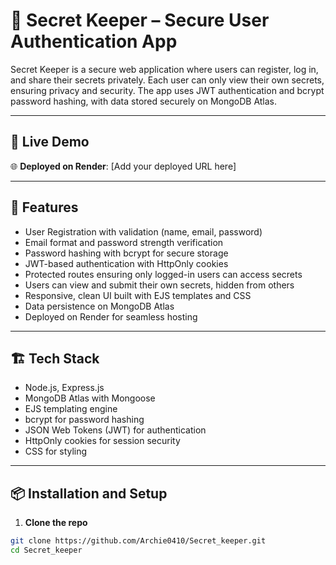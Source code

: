 # 🔐 Secret Keeper – Secure User Authentication App

Secret Keeper is a secure web application where users can register, log in, and share their secrets privately. Each user can only view their own secrets, ensuring privacy and security. The app uses JWT authentication and bcrypt password hashing, with data stored securely on MongoDB Atlas.

---

## 🚀 Live Demo

🌐 **Deployed on Render**: [Add your deployed URL here]

---

## 📌 Features

- User Registration with validation (name, email, password)
- Email format and password strength verification
- Password hashing with bcrypt for secure storage
- JWT-based authentication with HttpOnly cookies
- Protected routes ensuring only logged-in users can access secrets
- Users can view and submit their own secrets, hidden from others
- Responsive, clean UI built with EJS templates and CSS
- Data persistence on MongoDB Atlas
- Deployed on Render for seamless hosting

---

## 🏗️ Tech Stack

- Node.js, Express.js
- MongoDB Atlas with Mongoose
- EJS templating engine
- bcrypt for password hashing
- JSON Web Tokens (JWT) for authentication
- HttpOnly cookies for session security
- CSS for styling

---

## 📦 Installation and Setup

1. **Clone the repo**

```bash
git clone https://github.com/Archie0410/Secret_keeper.git
cd Secret_keeper
